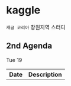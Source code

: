 # kaggle

`캐글 코리아` 창원지역 스터디

## 2nd Agenda

<table>
  <th>Date</th>
  <th>Description</th>
  <tb>Tue 19</tb>
  <tb></tb>
</table>

